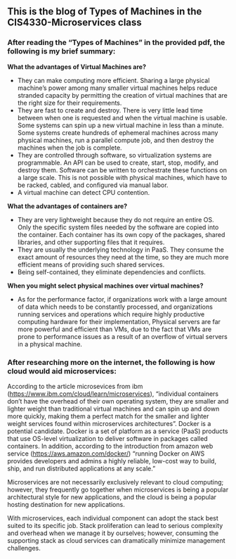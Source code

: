 ## This is the blog of Types of Machines in the CIS4330-Microservices class
### After reading the “Types of Machines” in the provided pdf, the following is my brief summary:

**What the advantages of Virtual Machines are?**
- They can make computing more efficient. Sharing a large physical machine’s power among many smaller virtual machines helps reduce stranded capacity by permitting the creation of virtual machines that are the right size for their requirements.
- They are fast to create and destroy. There is very little lead time between when one is requested and when the virtual machine is usable. Some systems can spin up a new virtual machine in less than a minute. Some systems create hundreds of ephemeral machines across many physical machines, run a parallel compute job, and then destroy the machines when the job is complete.
- They are controlled through software, so virtualization systems are programmable. An API can be used to create, start, stop, modify, and destroy them. Software can be written to orchestrate these functions on a large scale. This is not possible with physical machines, which have to be racked, cabled, and configured via manual labor.
- A virtual machine can detect CPU contention. 

**What the advantages of containers are?**
- They are very lightweight because they do not require an entire OS. Only the specific system files needed by the software are copied into the container. Each container has its own copy of the packages, shared libraries, and other supporting files that it requires. 
- They are usually the underlying technology in PaaS. They consume the exact amount of resources they need at the time, so they are much more efficient means of providing such shared services.
- Being self-contained, they eliminate dependencies and conflicts. 

**When you might select physical machines over virtual machines?**
- As for the performance factor, if organizations work with a large amount of data which needs to be constantly processed, and organizations running services and operations which require highly productive computing hardware for their implementation, Physical servers are far more powerful and efficient than VMs, due to the fact that VMs are prone to performance issues as a result of an overflow of virtual servers in a physical machine. 

### After researching more on the internet, the following is how cloud would aid microservices:

According to the article microsevices from ibm (https://www.ibm.com/cloud/learn/microservices), “individual containers don’t have the overhead of their own operating system, they are smaller and lighter weight than traditional virtual machines and can spin up and down more quickly, making them a perfect match for the smaller and lighter weight services found within microservices architectures”. Docker is a potential candidate. Docker is a set of platform as a service (PaaS) products that use OS-level virtualization to deliver software in packages called containers.  In addition, according to the introduction from amazon web service (https://aws.amazon.com/docker/) “running Docker on AWS provides developers and admins a highly reliable, low-cost way to build, ship, and run distributed applications at any scale.”

Microservices are not necessarily exclusively relevant to cloud computing; however, they frequently go together when microservices is being a popular architectural style for new applications, and the cloud is being a popular hosting destination for new applications.

With microservices, each individual component can adopt the stack best suited to its specific job. Stack proliferation can lead to serious complexity and overhead when we manage it by ourselves; however, consuming the supporting stack as cloud services can dramatically minimize management challenges.
